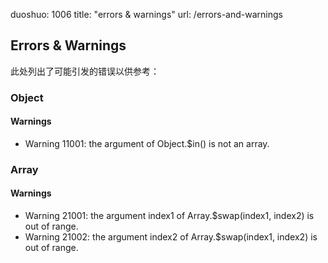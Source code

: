 duoshuo: 1006
title: "errors & warnings"
url: /errors-and-warnings

## Errors & Warnings

此处列出了可能引发的错误以供参考：

### Object
#### Warnings
- Warning 11001: the argument of Object.$in() is not an array.

### Array
#### Warnings
- Warning 21001: the argument index1 of Array.$swap(index1, index2) is out of range.
- Warning 21002: the argument index2 of Array.$swap(index1, index2) is out of range.